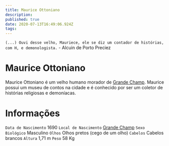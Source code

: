 ```yaml
---
title: Maurice Ottoniano
description: 
published: true
date: 2020-07-13T16:49:06.924Z
tags: 
---
```


`(...) Ouvi desse velho, Mauriece, ele se diz um contador de histórias, com H, e demonologista.` - Alcuin de Porto Preciez

# Maurice Ottoniano

Maurice Ottoniano é um velho humano morador de [Grande Champ](http://localhost/lugares/plano-material/drafeon/sul-de-drafeon/grande-champ). Maurice possui um museu de contos na cidade e é conhecido por ser um coletor de histórias religiosas e demoníacas.

# Informações
`Data de Nascimento` 1690 
`Local de Nascimento` [Grande Champ](http://localhost/lugares/plano-material/drafeon/sul-de-drafeon/grande-champ)
`Sexo Biológico` Masculino
`Olhos` Olhos pretos (cego de um olho)
`Cabelos` Cabelos brancos
`Altura` 1,71 m
`Peso` 58 Kg